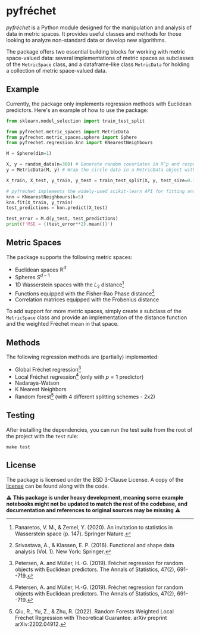 # pyfréchet

*pyfréchet* is a Python module designed for the manipulation and analysis of data in metric spaces. It provides useful classes and methods for those looking to analyze non-standard data or develop new algorithms.

The package offers two essential building blocks for working with metric space-valued data: several implementations of metric spaces as subclasses of the `MetricSpace` class, and a dataframe-like class `MetricData` for holding a collection of metric space-valued data.

## Example

Currently, the package only implements regression methods with Euclidean predictors. Here's an example of how to use the package:

```python
from sklearn.model_selection import train_test_split

from pyfrechet.metric_spaces import MetricData
from pyfrechet.metric_spaces.sphere import Sphere
from pyfrechet.regression.knn import KNearestNeighbours

M = Sphere(dim=1)

X, y = random_data(n=300) # Generate random covariates in R^p and responses on the unit circle S^1
y = MetricData(M, y) # Wrap the circle data in a MetricData object with the corresponding metric

X_train, X_test, y_train, y_test = train_test_split(X, y, test_size=0.33, random_state=42) # The MetricData class is implemented with compatibility in mind, allowing interaction with libraries from the Python ecosystem

# pyfréchet implements the widely-used scikit-learn API for fitting and evaluating models
knn = KNearestNeighbours(k=5)
knn.fit(X_train, y_train)
test_predictions = knn.predict(X_test)

test_error = M.d(y_test, test_predictions)
print(f'MSE = {(test_error**2).mean()}')
```

## Metric Spaces
The package supports the following metric spaces:
- Euclidean spaces $\mathbb{R}^d$
- Spheres $S^{d-1}$
- 1D Wasserstein spaces with the $L_2$ distance[^4]
- Functions equipped with the Fisher-Rao Phase distance[^2]
- Correlation matrices equipped with the Frobenius distance

To add support for more metric spaces, simply create a subclass of the `MetricSpace` class and provide an implementation of the distance function and the weighted Fréchet mean in that space.

## Methods
The following regression methods are (partially) implemented:
- Global Fréchet regression[^1]
- Local Fréchet regression[^1] (only with $p=1$ predictor)
- Nadaraya-Watson 
- K Nearest Neighbors
- Random forest[^3] (with 4 different splitting schemes - 2x2)

## Testing

After installing the dependencies, you can run the test suite from the root of the project with the `test` rule:
```
make test
```

## License
The package is licensed under the BSD 3-Clause License. A copy of the [license](https://github.com/matthieubulte/pyfrechet/blob/main/LICENSE) can be found along with the code.


⚠️ **This package is under heavy development, meaning some example notebooks might not be updated to match the rest of the codebase, and documentation and references to original sources may be missing** ⚠️

[^1]: Petersen, A. and Müller, H.-G. (2019). Fréchet regression for random objects with Euclidean predictors. The Annals of Statistics, 47(2), 691--719.

[^2]: Srivastava, A., & Klassen, E. P. (2016). Functional and shape data analysis (Vol. 1). New York: Springer.

[^3]: Qiu, R., Yu, Z., & Zhu, R. (2022). Random Forests Weighted Local Fréchet Regression with Theoretical Guarantee. arXiv preprint arXiv:2202.04912.

[^4]: Panaretos, V. M., & Zemel, Y. (2020). An invitation to statistics in Wasserstein space (p. 147). Springer Nature.